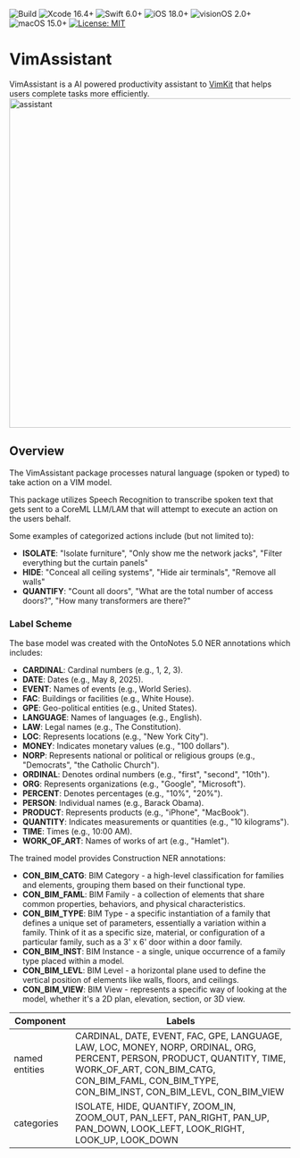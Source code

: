 ![Build](https://github.com/codefiesta/VimAssistant/actions/workflows/swift.yml/badge.svg)
![Xcode 16.4+](https://img.shields.io/badge/Xcode-16.4%2B-gold.svg)
![Swift 6.0+](https://img.shields.io/badge/Swift-6.0%2B-tomato.svg)
![iOS 18.0+](https://img.shields.io/badge/iOS-18.0%2B-crimson.svg)
![visionOS 2.0+](https://img.shields.io/badge/visionOS-2.0%2B-magenta.svg)
![macOS 15.0+](https://img.shields.io/badge/macOS-15.0%2B-skyblue.svg)
[![License: MIT](https://img.shields.io/badge/License-MIT-indigo.svg)](https://opensource.org/licenses/MIT)

# VimAssistant
VimAssistant is a AI powered productivity assistant to [VimKit](https://github.com/codefiesta/VimKit) that helps users complete tasks more efficiently.
<img width="590" alt="assistant" src="https://github.com/user-attachments/assets/ae438be8-b39c-435d-be0c-365443f4fe4e" />

## Overview
The VimAssistant package processes natural language (spoken or typed) to take action on a VIM model.

This package utilizes Speech Recognition to transcribe spoken text that gets sent to a CoreML LLM/LAM that will attempt to execute an action on the users behalf.

Some examples of categorized actions include (but not limited to):

* **ISOLATE**: "Isolate furniture", "Only show me the network jacks", "Filter everything but the curtain panels"
* **HIDE**: "Conceal all ceiling systems", "Hide air terminals", "Remove all walls"
* **QUANTIFY**: "Count all doors", "What are the total number of access doors?", "How many transformers are there?"

### Label Scheme
The base model was created with the OntoNotes 5.0 NER annotations which includes:

* **CARDINAL**: Cardinal numbers (e.g., 1, 2, 3).
* **DATE**: Dates (e.g., May 8, 2025).
* **EVENT**: Names of events (e.g., World Series).
* **FAC**: Buildings or facilities (e.g., White House).
* **GPE**: Geo-political entities (e.g., United States).
* **LANGUAGE**: Names of languages (e.g., English).
* **LAW**: Legal names (e.g., The Constitution).
* **LOC**: Represents locations (e.g., "New York City").
* **MONEY**: Indicates monetary values (e.g., "100 dollars").
* **NORP**: Represents national or political or religious groups (e.g., "Democrats", "the Catholic Church").
* **ORDINAL**: Denotes ordinal numbers (e.g., "first", "second", "10th").
* **ORG**: Represents organizations (e.g., "Google", "Microsoft").
* **PERCENT**: Denotes percentages (e.g., "10%", "20%").
* **PERSON**: Individual names (e.g., Barack Obama).
* **PRODUCT**: Represents products (e.g., "iPhone", "MacBook").
* **QUANTITY**: Indicates measurements or quantities (e.g., "10 kilograms").
* **TIME**: Times (e.g., 10:00 AM).
* **WORK\_OF\_ART**: Names of works of art (e.g., "Hamlet").

The trained model provides Construction NER annotations:

* **CON\_BIM\_CATG**: BIM Category - a high-level classification for families and elements, grouping them based on their functional type.
* **CON\_BIM\_FAML**: BIM Family - a collection of elements that share common properties, behaviors, and physical characteristics.
* **CON\_BIM\_TYPE**: BIM Type - a specific instantiation of a family that defines a unique set of parameters, essentially a variation within a family. Think of it as a specific size, material, or configuration of a particular family, such as a 3' x 6' door within a door family.
* **CON\_BIM\_INST**: BIM Instance - a single, unique occurrence of a family type placed within a model.
* **CON\_BIM\_LEVL**: BIM Level - a horizontal  plane used to define the vertical position of elements like walls, floors, and ceilings.
* **CON\_BIM\_VIEW**: BIM View - represents a specific way of looking at the model, whether it's a 2D plan, elevation, section, or 3D view.


| Component | Labels |
| -------- | ------- |
| named entities  | CARDINAL, DATE, EVENT, FAC, GPE, LANGUAGE, LAW, LOC, MONEY, NORP, ORDINAL, ORG, PERCENT, PERSON, PRODUCT, QUANTITY, TIME, WORK\_OF\_ART, CON\_BIM\_CATG, CON\_BIM\_FAML, CON\_BIM\_TYPE, CON\_BIM\_INST, CON\_BIM\_LEVL, CON\_BIM\_VIEW |
| categories | ISOLATE, HIDE, QUANTIFY, ZOOM\_IN, ZOOM\_OUT, PAN\_LEFT, PAN\_RIGHT, PAN\_UP, PAN\_DOWN, LOOK\_LEFT, LOOK\_RIGHT, LOOK\_UP, LOOK\_DOWN |
